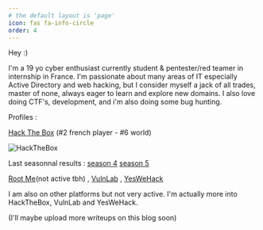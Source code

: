 ```yaml
---
# the default layout is 'page'
icon: fas fa-info-circle
order: 4
---
```


Hey :)

I'm a 19 yo cyber enthusiast currently student & pentester/red teamer in internship in France.
I'm passionate about many areas of IT especially Active Directory and web hacking, but I consider myself a jack of all trades, master of none, always eager to learn and explore new domains.
I also love doing CTF's, development, and i'm also doing some bug hunting.


Profiles :

[Hack The Box](https://app.hackthebox.com/profile/377742) 
(#2 french player - #6 world)

![HackTheBox](https://i.imgur.com/Qm6wPOG.png) 

Last seasonnal results : [season 4](https://labs.hackthebox.com/achievement/season/377742/4) [season 5](https://labs.hackthebox.com/achievement/season/377742/5)

[Root Me](https://www.root-me.org/Ap4sh)(not active tbh)  ,
[VulnLab](https://www.vulnlab.com/)  ,
[YesWeHack](https://yeswehack.com/hunters/ap4sh)

I am also on other platforms but not very active. I'm actually more into HackTheBox, VulnLab and YesWeHack.

(I'll maybe upload more writeups on this blog soon)
